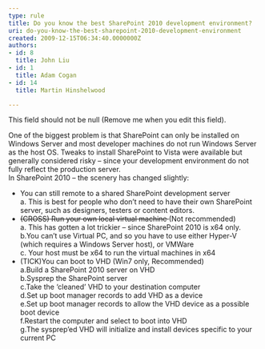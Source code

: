 ```yaml
---
type: rule
title: Do you know the best SharePoint 2010 development environment?
uri: do-you-know-the-best-sharepoint-2010-development-environment
created: 2009-12-15T06:34:40.0000000Z
authors:
- id: 8
  title: John Liu
- id: 1
  title: Adam Cogan
- id: 14
  title: Martin Hinshelwood

---
```




<span class='intro'> This field should not be null (Remove me when you edit this field). </span>

One of the biggest problem is that SharePoint can only be installed on Windows Server and most developer machines do not run Windows Server as the host OS.  Tweaks to install SharePoint to Vista were available but generally considered risky – since your development environment do not fully reflect the production server.<br>
In SharePoint 2010 – the scenery has changed slightly&#58;
<br>
<ul>
    <li>You can still remote to a shared SharePoint development server<br>
    a. This is best for people who don’t need to have their own SharePoint server, such as designers, testers or content editors.
    </li>
    <li><s>(CROSS) Run your own local virtual machine </s>(Not recommended)<br>
    a. This has gotten a lot trickier – since SharePoint 2010 is x64 only.<br>
    b.You can’t use Virtual PC, and so you have to use either Hyper-V (which requires a Windows Server host), or VMWare<br>
    c. Your host must be x64 to run the virtual machines in x64
    </li>
    <li>(TICK)You can boot to VHD (Win7 only, Recommended)<br>
    a.Build a SharePoint 2010 server on VHD<br>
    b.Sysprep the SharePoint server<br>
    c.Take the ‘cleaned’ VHD to your destination computer<br>
    d.Set up boot manager records to add VHD as a device<br>
    e.Set up boot manager records to allow the VHD device as a possible boot device<br>
    f.Restart the computer and select to boot into VHD<br>
    g.The sysprep’ed VHD will initialize and install devices specific to your current PC</li>
</ul>



